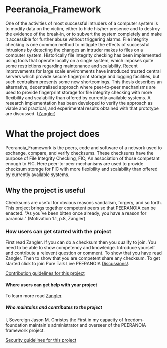 # Peeranoia_Framework 
One of the activities of most successful intruders of a computer system is to modify data on the victim, either to hide his/her presence and to destroy the evidence of the break-in, or to subvert the system completely and make it accessible for further abuse without triggering alarms. File integrity checking is one common method to mitigate the effects of successful intrusions by detecting the changes an intruder makes to files on a computer system. Historically file integrity checking has been implemented using tools that operate locally on a single system, which imposes quite some restrictions regarding maintenance and scalability. Recent improvements for large scale environments have introduced trusted central servers which provide secure fingerprint storage and logging facilities, but such centralism presents some new shortcomings. This thesis describes an alternative, decentralised approach where peer-to-peer mechanisms are used to provide fingerprint storage for file integrity checking with more flexibility and scalability than offered by currently available systems. A research implementation has been developed to verify the approach as viable and practical, and experimental results obtained with that prototype are discussed. ([Zangler](https://research.bond.edu.au/en/studentTheses/tamper-resistant-peer-to-peer-storage-for-file-integrity-checking))

# What the project does
Peeranoia_Framework is the peers, code and software of a network used to exchange, compare, and verify checksums. These checksums have the purpose of File Integrity Checking, FIC; An association of those competant enough to FIC. Here peer-to-peer mechanisms are used to provide checksum storage for FIC with more flexibility and scalability than offered by currently available systems.

## Why the project is useful
Checksums are useful for obvious reasons vandalism, forgery, and so forth. This project brings together competent peers so that PEERANOIA can be enacted. "As you’ve been bitten once already, you have a reason for paranoia." (Motivation 1.1, p.8, Zangler)

### How users can get started with the project
First read Zangler. If you can do a checksum then you qualify to join. You need to be able to show competency and knowledge. Introduce yourself and contribute a relevent question or comment. To show that you have read Zangler. Then to show that you are competent share any checksum. To get started click to join Pure Talk Live PEERANOIA [Discussions!](https://github.com/freedom-foundation/Peeranoia_Framework/discussions/1). 

[Contribution guidelines for this project](docs/CONTRIBUTING.md)

#### Where users can get help with your project
To learn more read [Zangler](https://github.com/freedom-foundation/Peeranoia_Framework/blob/main/Zangerl_Thesis.4c326f00aa69c19d47b794ba3e521b09.pdf).

##### Who maintains and contributes to the project
I, Sovereign Jason M. Christos the First in my capacity of freedom-foundation maintain's administrator and overseer of the PEERANOIA framework project.

[Security guidelines for this project](docs/SECURITY.md) 
